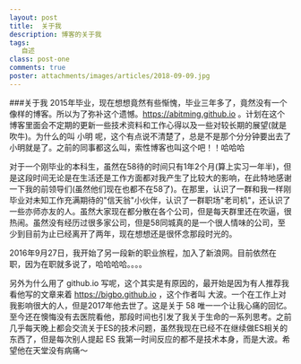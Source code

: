 ```yaml
---
layout: post
title:  关于我
description: 博客的关于我
tags:
   自述
class: post-one
comments: true
poster: attachments/images/articles/2018-09-09.jpg
---
```


###关于我
2015年毕业，现在想想竟然有些惭愧，毕业三年多了，竟然没有一个像样的博客。所以为了弥补这个遗憾。https://abitming.github.io 。计划在这个博客里面会不定期的更新一些技术资料和工作心得以及一些对较长期的展望(就是吹牛)。为什么的叫 小明 呢，这个有点说不清楚了，总是不是那个分分钟要出去了小明就是了。之前的同事都这么叫，索性博客也叫这个吧！！哈哈哈

对于一个刚毕业的本科生，虽然在58待的时间只有1年2个月(算上实习一年半)，但是这段时间无论是在生活还是工作方面都对我产生了比较大的影响，在此特地感谢一下我的前领导们(虽然他们现在也都不在58了)。在那里，认识了一群和我一样刚毕业对未知工作充满期待的"信天翁"小伙伴，认识了一群职场"老司机"，还认识了一些亦师亦友的人。虽然大家现在都分散在各个公司，但是每天群里还在吹逼，很热闹。虽然没有经历过很多家公司，但是58同城真的是一个很人情味的公司，至少到目前为止已经离开了两年，现在想想还是很怀念那段时光的。

2016年9月27日，我开始了另一段新的职业旅程，加入了新浪网。目前依然在职，因为在职就多说了，哈哈哈哈。。。。

另外为什么用了 github.io 写呢，这个其实是有原因的，最开始是因为有人推荐我看他写的文章来着  https://bigbo.github.io ，这个作者叫 大波。一个在工作上对我影响很大的人，但是2017年他去世了。这是关于 58 唯一一个让我心痛的回忆。至今还在懊悔没有去医院看他，那段时间也引发了我关于生命的一系列思考。之前几乎每天晚上都会交流关于ES的技术问题，虽然我现在已经不在继续做ES相关的东西了，但是每次别人提起 ES 我第一时间反应的都不是技术本身，而是大波。希望他在天堂没有病痛～